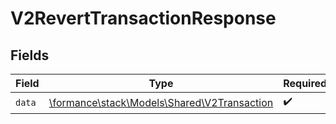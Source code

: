 # V2RevertTransactionResponse


## Fields

| Field                                                                               | Type                                                                                | Required                                                                            | Description                                                                         |
| ----------------------------------------------------------------------------------- | ----------------------------------------------------------------------------------- | ----------------------------------------------------------------------------------- | ----------------------------------------------------------------------------------- |
| `data`                                                                              | [\formance\stack\Models\Shared\V2Transaction](../../Models/Shared/V2Transaction.md) | :heavy_check_mark:                                                                  | N/A                                                                                 |